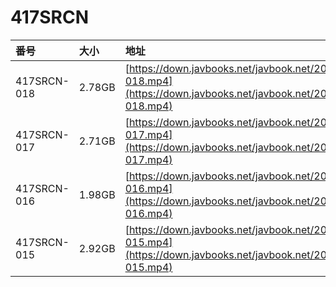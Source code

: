 # 417SRCN

| 番号 | 大小 | 地址 |
| :--- | :--- | :--- |
| 417SRCN-018 | 2.78GB | [https://down.javbooks.net/javbook.net/2020/06/28/417SRCN-018.mp4](https://down.javbooks.net/javbook.net/2020/06/28/417SRCN-018.mp4) |
| 417SRCN-017 | 2.71GB | [https://down.javbooks.net/javbook.net/2020/06/23/417SRCN-017.mp4](https://down.javbooks.net/javbook.net/2020/06/23/417SRCN-017.mp4) |
| 417SRCN-016 | 1.98GB | [https://down.javbooks.net/javbook.net/2020/06/23/417SRCN-016.mp4](https://down.javbooks.net/javbook.net/2020/06/23/417SRCN-016.mp4) |
| 417SRCN-015 | 2.92GB | [https://down.javbooks.net/javbook.net/2020/06/22/417SRCN-015.mp4](https://down.javbooks.net/javbook.net/2020/06/22/417SRCN-015.mp4) |



